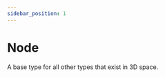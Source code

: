 ```yaml
---
sidebar_position: 1
---
```


# Node
A base type for all other types that exist in 3D space.

<!-- ## Methods -->
<!-- ### `destroy(null)` -->
<!-- Destroy this node immediately, as well as all its children if it has any. -->
